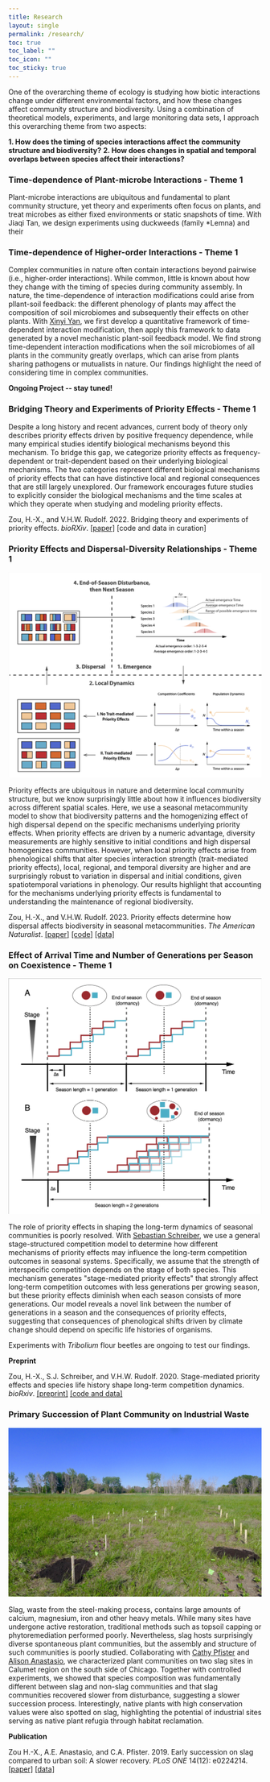 ```yaml
---
title: Research
layout: single
permalink: /research/
toc: true
toc_label: ""
toc_icon: ""
toc_sticky: true
---
```


One of the overarching theme of ecology is studying how biotic interactions change under different environmental factors, and how these changes affect community structure and biodiversity. Using a combination of theoretical models, experiments, and large monitoring data sets, I approach this overarching theme from two aspects:

**1. How does the timing of species interactions affect the community structure and biodiversity?**
**2. How does changes in spatial and temporal overlaps between species affect their interactions?**

### Time-dependence of Plant-microbe Interactions - Theme 1

Plant-microbe interactions are ubiquitous and fundamental to plant community structure, yet theory and experiments often focus on plants, and treat microbes as either fixed environments or static snapshots of time. With Jiaqi Tan, we design experiments using duckweeds (family *Lemna) and their 

### Time-dependence of Higher-order Interactions - Theme 1

Complex communities in nature often contain interactions beyond pairwise (i.e., higher-order interactions). While common, little is known about how they change with the timing of species during community assembly. In nature, the time-dependence of interaction modifications could arise from pllant-soil feedback: the different phenology of plants may affect the composition of soil microbiomes and subsequently their effects on other plants. With [Xinyi Yan](https://xinyi-yan.github.io/), we first develop a quantitative framework of time-dependent interaction modification, then apply this framework to data generated by a novel mechanistic plant-soil feedback model. We find strong time-dependent interaction modifications when the soil microbiomes of all plants in the community greatly overlaps, which can arise from plants sharing pathogens or mutualists in nature. Our findings highlight the need of considering time in complex communities.

**Ongoing Project -- stay tuned!**

### Bridging Theory and Experiments of Priority Effects - Theme 1

Despite a long history and recent advances, current body of theory only describes priority effects driven by positive frequency dependence, while many empirical studies identify biological mechanisms beyond this mechanism. To bridge this gap, we categorize priority effects as frequency-dependent or trait-dependent based on their underlying biological mechanisms. The two categories represent different biological mechanisms of priority effects that can have distinctive local and regional consequences that are still largely unexplored. Our framework encourages future studies to explicitly consider the biological mechanisms and the time scales at which they operate when studying and modeling priority effects.

Zou, H.-X., and V.H.W. Rudolf. 2022. Bridging theory and experiments of priority effects. *bioRXiv*. [[paper]](https://doi.org/10.1101/2022.12.05.519211) [code and data in curation]

### Priority Effects and Dispersal-Diversity Relationships - Theme 1

![project_metacommunity](../images/project_me.png)

Priority effects are ubiquitous in nature and determine local community structure, but we know surprisingly little about how it influences biodiversity across different spatial scales. Here, we use a seasonal metacommunity model to show that biodiversity patterns and the homogenizing effect of high dispersal depend on the specific mechanisms underlying priority effects. When priority effects are driven by a numeric advantage, diversity measurements are highly sensitive to initial conditions and high dispersal homogenizes communities. However, when local priority effects arise from phenological shifts that alter species interaction strength (trait-mediated priority effects), local, regional, and temporal diversity are higher and are surprisingly robust to variation in dispersal and initial conditions, given spatiotemporal variations in phenology. Our results highlight that accounting for the mechanisms underlying priority effects is fundamental to understanding the maintenance of regional biodiversity.

Zou, H.-X., and V.H.W. Rudolf. 2023. Priority effects determine how dispersal affects biodiversity in seasonal metacommunities. *The American Naturalist*. [[paper]](https://doi.org/10.1086/725039) [[code]](https://github.com/hengxingzou/Zou2023AmNat) [[data]](https://doi.org/10.5061/dryad.sbcc2frb4)

### Effect of Arrival Time and Number of Generations per Season on Coexistence - Theme 1

![project_priorityeffects](../images/project_pe.png)

The role of priority effects in shaping the long-term dynamics of seasonal communities is poorly resolved. With [Sebastian Schreiber](https://schreiber.faculty.ucdavis.edu/), we use a general stage-structured competition model to determine how different mechanisms of priority effects may influence the long-term competition outcomes in seasonal systems. Specifically, we assume that the strength of interspecific competition depends on the stage of both species. This mechanism generates "stage-mediated priority effects" that strongly affect long-term competition outcomes with less generations per growing season, but these priority effects diminish when each season consists of more generations. Our model reveals a novel link between the number of generations in a season and the consequences of priority effects, suggesting that consequences of phenological shifts driven by climate change should depend on specific life histories of organisms.

Experiments with *Tribolium* flour beetles are ongoing to test our findings.

**Preprint**

Zou, H.-X., S.J. Schreiber, and V.H.W. Rudolf. 2020. Stage-mediated priority effects and species life history shape long-term competition dynamics. *bioRxiv*. [[preprint]](https://www.biorxiv.org/content/10.1101/2020.08.14.251926v2.abstract) [[code and data]](https://github.com/hengxingzou/Zou2020bioRXiv)

### Primary Succession of Plant Community on Industrial Waste

![project_slag](../images/project_slag.jpg)

Slag, waste from the steel-making process, contains large amounts of calcium, magnesium, iron and other heavy metals. While many sites have undergone active restoration, traditional methods such as topsoil capping or phytoremediation performed poorly. Nevertheless, slag hosts surprisingly diverse spontaneous plant communities, but the assembly and structure of such communities is poorly studied. Collaborating with [Cathy Pfister](https://pfisterlab.uchicago.edu/) and [Alison Anastasio](https://sites.google.com/site/alisonanastasio/), we characterized plant communities on two slag sites in Calumet region on the south side of Chicago. Together with controlled experiments, we showed that species composition was fundamentally different between slag and non-slag communities and that slag communities recovered slower from disturbance, suggesting a slower succession process. Interestingly, native plants with high conservation values were also spotted on slag, highlighting the potential of industrial sites serving as native plant refugia through habitat reclamation.

**Publication**

Zou H.-X., A.E. Anastasio, and C.A. Pfister. 2019. Early succession on slag compared to urban soil: A slower recovery. *PLoS ONE* 14(12): e0224214. [[paper]](https://doi.org/10.1371/journal.pone.0224214) [[data]](https://figshare.com/s/b1f5158a1ea5030d5a92)
